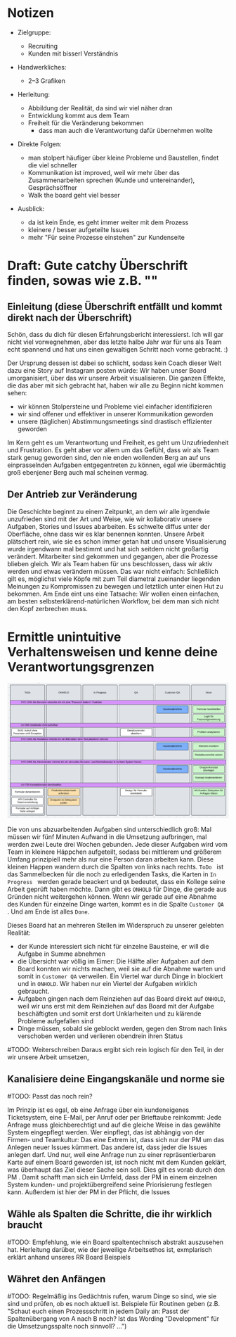 # Notizen
- Zielgruppe:
  - Recruiting
  - Kunden mit bisserl Verständnis
- Handwerkliches:
  - 2–3 Grafiken

- Herleitung:
  - Abbildung der Realität, da sind wir viel näher dran
  - Entwicklung kommt aus dem Team
  - Freiheit für die Veränderung bekommen
    - dass man auch die Verantwortung dafür übernehmen wollte

- Direkte Folgen:
  - man stolpert häufiger über kleine Probleme und Baustellen, findet die viel schneller
  - Kommunikation ist improved, weil wir mehr über das Zusammenarbeiten sprechen (Kunde und untereinander), Gesprächsöffner
  - Walk the board geht viel besser

- Ausblick:
    - da ist kein Ende, es geht immer weiter mit dem Prozess
  - kleinere / besser aufgeteilte Issues
  - mehr "Für seine Prozesse einstehen" zur Kundenseite

# Draft: Gute catchy Überschrift finden, sowas wie z.B. ""

## Einleitung (diese Überschrift entfällt und kommt direkt nach der Überschrift)

Schön, dass du dich für diesen Erfahrungsbericht interessierst. Ich will gar nicht viel vorwegnehmen, aber das letzte halbe Jahr war für uns als Team echt spannend und hat uns einen gewaltigen Schritt nach vorne gebracht. :)

Der Ursprung dessen ist dabei so schlicht, sodass kein Coach dieser Welt dazu eine Story auf Instagram posten würde: Wir haben unser Board umorganisiert, über das wir unsere Arbeit visualisieren. Die ganzen Effekte, die das aber mit sich gebracht hat, haben wir alle zu Beginn nicht kommen sehen:
* wir können Stolpersteine und Probleme viel einfacher identifizieren
* wir sind offener und effektiver in unserer Kommunikation geworden
* unsere (täglichen) Abstimmungsmeetings sind drastisch effizienter geworden

Im Kern geht es um Verantwortung und Freiheit, es geht um Unzufriedenheit und Frustration. Es geht aber vor allem um das Gefühl, dass wir als Team stark genug geworden sind, den nie enden wollenden Berg an auf uns einprasselnden Aufgaben entgegentreten zu können, egal wie übermächtig groß ebenjener Berg auch mal scheinen vermag.

## Der Antrieb zur Veränderung

Die Geschichte beginnt zu einem Zeitpunkt, an dem wir alle irgendwie unzufrieden sind mit der Art und Weise, wie wir kollaborativ unsere Aufgaben, Stories und Issues abarbeiten. Es schwelte diffus unter der Oberfläche, ohne dass wir es klar benennen konnten. Unsere Arbeit plätschert rein, wie sie es schon immer getan hat und unsere Visualisierung wurde irgendwann mal bestimmt und hat sich seitdem nicht großartig verändert. Mitarbeiter sind gekommen und gegangen, aber die Prozesse blieben gleich. Wir als Team haben für uns beschlossen, dass wir aktiv werden und etwas verändern müssen. Das war nicht einfach: Schließlich gilt es, möglichst viele Köpfe mit zum Teil diametral zueinander liegenden Meinungen zu Kompromissen zu bewegen und letztlich unter einen Hut zu bekommen. Am Ende eint uns eine Tatsache: Wir wollen einen einfachen, am besten selbsterklärend-natürlichen Workflow, bei dem man sich nicht den Kopf zerbrechen muss.

# Ermittle unintuitive Verhaltensweisen und kenne deine Verantwortungsgrenzen

![alt text](Grafiken/AltesBoard.png)

Die von uns abzuarbeitenden Aufgaben sind unterschiedlich groß: Mal müssen wir fünf Minuten Aufwand in die Umsetzung aufbringen, mal werden zwei Leute drei Wochen gebunden. Jede dieser Aufgaben wird vom Team in kleinere Häppchen aufgeteilt, sodass bei mittlerem und größerem Umfang prinzipiell mehr als nur eine Person daran arbeiten kann. Diese kleinen Happen wandern durch die Spalten von links nach rechts. ```ToDo ``` ist das Sammelbecken für die noch zu erledigenden Tasks, die Karten in ```In Progress ``` werden gerade beackert und ```QA``` bedeutet, dass ein Kollege seine Arbeit geprüft haben möchte. Dann gibt es ```ONHOLD``` für Dinge, die gerade aus Gründen nicht weitergehen können. Wenn wir gerade auf eine Abnahme des Kunden für einzelne Dinge warten, kommt es in die Spalte ```Customer QA ```. Und am Ende ist alles ```Done```.

Dieses Board hat an mehreren Stellen im Widerspruch zu unserer gelebten Realität:
* der Kunde interessiert sich nicht für einzelne Bausteine, er will die Aufgabe in Summe abnehmen
* die Übersicht war völlig im Eimer: Die Hälfte aller Aufgaben auf dem Board konnten wir nichts machen, weil sie auf die Abnahme warten und somit in ```Customer QA``` verweilen. Ein Viertel war durch Dinge in blockiert und in ```ONHOLD```. Wir haben nur ein Viertel der Aufgaben wirklich gebraucht.
* Aufgaben gingen nach dem Reinziehen auf das Board direkt auf ```ONHOLD```, weil wir uns erst mit dem Reinziehen auf das Board mit der Aufgabe beschäftigten und somit erst dort Unklarheiten und zu klärende Probleme aufgefallen sind
* Dinge müssen, sobald sie geblockt werden, gegen den Strom nach links verschoben werden und verlieren obendrein ihren Status

#TODO: Weiterschreiben Daraus ergibt sich rein logisch für den Teil, in der wir unsere Arbeit umsetzen,

## Kanalisiere deine Eingangskanäle und norme sie

#TODO: Passt das noch rein?

Im Prinzip ist es egal, ob eine Anfrage über ein kundeneigenes Ticketsystem, eine E-Mail, per Anruf oder per Brieftaube reinkommt: Jede Anfrage muss gleichberechtigt und auf die gleiche Weise in das gewählte System eingepflegt werden. Wer einpflegt, das ist abhängig von der Firmen- und Teamkultur: Das eine Extrem ist, dass sich nur der PM um das Anlegen neuer Issues kümmert. Das andere ist, dass jeder die Issues anlegen darf. Und nur, weil eine Anfrage nun zu einer repräsentierbaren Karte auf einem Board geworden ist, ist noch nicht mit dem Kunden geklärt, was überhaupt das Ziel dieser Sache sein soll. Dies gilt es vorab durch den PM . Damit schafft man sich ein Umfeld, dass der PM in einem einzelnen System kunden- und projektübergreifend seine Priorisierung festlegen kann. Außerdem ist hier der PM in der Pflicht, die Issues

## Wähle als Spalten die Schritte, die ihr wirklich braucht

#TODO: Empfehlung, wie ein Board spaltentechnisch abstrakt auszusehen hat. Herleitung darüber, wie der jeweilige Arbeitsethos ist, exmplarisch erklärt anhand unseres RR Board Beispiels

## Währet den Anfängen

#TODO: Regelmäßig ins Gedächtnis rufen, warum Dinge so sind, wie sie sind und prüfen, ob es noch aktuell ist. Beispiele für Routinen geben (z.B. "Schaut euch einen Prozessschritt in jedem Daily an: Passt der Spaltenübergang von A nach B noch? Ist das Wording "Development" für die Umsetzungsspalte noch sinnvoll? …")
